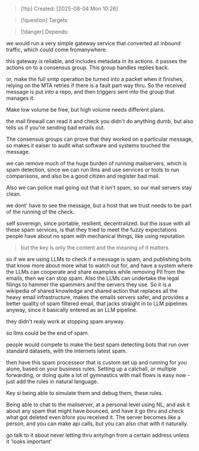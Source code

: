 
>[!tip] Created: [2025-08-04 Mon 10:26]

>[!question] Targets: 

>[!danger] Depends: 

we would run a very simple gateway service that converted all inbound traffic, which could come fromanywhere.

this gateway is reliable, and includes metadata in its actions.
it passes the actions on to a consensus group. This group handles replies back.

or, make the full smtp operation be turned into a packet when it finishes, relying on the MTA retries if there is a fault part way thru.
So the received message is put into a repo, and then triggers sent into the group that manages it.

Make low volume be free, but high volume needs different plans.

the mail firewall can read it and check you didn't do anything dumb, but also tells us if you're sending bad emails out.

The consensus groups can prove that they worked on a particular message, so makes it eaiser to audit what software and systems touched the message.

we can remove much of the huge burden of running mailservers, which is spam detection, since we can run llms and use services or tools to run comparisons, and also be a good citizen and register bad mail.

Also we can police mail going out that it isn't spam, so our mail servers stay clean.

we dont' have to see the message, but a host that we trust needs to be part of the running of the check.

self sovereign, since portable, resilient, decentralized.
but the issue with all these spam services, is that they tried to meet the fuzzy expectations people have about no spam with mechanical things, like using reputation

> but the key is only the content and the meaning of it matters.

so if we are using LLMs to check if a message is spam, and publishing bots that know more about more what to watch out for, and have a system where the LLMs can cooperate and share examples while removing PII from the emails, then we can stop spam.
Also the LLMs can undertake the legal filings to hammer the spammers and the servers they use.
So it is a wikipedia of shared knowledge and shared action that replaces all the heavy email infrastructure, makes the emails servers safer, and provides a better quality of spam filtered email, that jacks straight in to LLM pipelines anyway, since it basically entered as an LLM pipeline.

they didn't realy work at stopping spam anyway.

so llms could be the end of spam.

people would compete to make the best spam detecting bots that run over standard datasets, with the internets latest spam.

then have this spam processeor that is custom set up and running for you alone, based on your business rules.
Setting up a catchall, or multiple forwarding, or doing quite a lot of gymnastics with mail flows is easy now - just add the rules in natural language.

Key si being able to simulate them and debug them, these rules.

Being able to chat to the mailserver, at a personal level using NL, and ask it about any spam that might have bounced, and have it go thru and check what got deleted even bfore you received it.  The server becomes like a person, and you can make api calls, but you can also chat with it naturally.

go talk to it about never letting thru antyihgn from a certain address unless it 'looks important'
